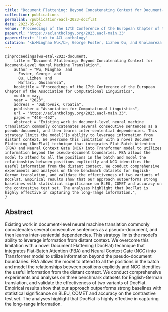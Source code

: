```yaml
---
title: "Document Flattening: Beyond Concatenating Context for Document-Level Neural Machine Translation"
collection: publications
permalink: /publication/eacl-2023-docflat
date: 2023-05-02
venue: 'Proceedings of the 17th Conference of the European Chapter of the Association for Computational Linguistics'
paperurl: 'https://aclanthology.org/2023.eacl-main.33'
paperurltext: 'Link to ACL anthology'
citation: '<b>Minghao Wu</b>, George Foster, Lizhen Qu, and Gholamreza Haffari. 2023. <a href="http://minghao-wu.github.io/files/papers/docflat_EACL_2023.pdf"><u>Document Flattening: Beyond Concatenating Context for Document-Level Neural Machine Translation</u></a>. In Proceedings of the 17th Conference of the European Chapter of the Association for Computational Linguistics, pages 448–462, Dubrovnik, Croatia. Association for Computational Linguistics.'
---
```


```
@inproceedings{wu-etal-2023-document,
    title = "Document Flattening: Beyond Concatenating Context for Document-Level Neural Machine Translation",
    author = "Wu, Minghao  and
      Foster, George  and
      Qu, Lizhen  and
      Haffari, Gholamreza",
    booktitle = "Proceedings of the 17th Conference of the European Chapter of the Association for Computational Linguistics",
    month = may,
    year = "2023",
    address = "Dubrovnik, Croatia",
    publisher = "Association for Computational Linguistics",
    url = "https://aclanthology.org/2023.eacl-main.33",
    pages = "448--462",
    abstract = "Existing work in document-level neural machine translation commonly concatenates several consecutive sentences as a pseudo-document, and then learns inter-sentential dependencies. This strategy limits the model{'}s ability to leverage information from distant context. We overcome this limitation with a novel Document Flattening (DocFlat) technique that integrates Flat-Batch Attention (FBA) and Neural Context Gate (NCG) into Transformer model to utilizes information beyond the pseudo-document boundaries. FBA allows the model to attend to all the positions in the batch and model the relationships between positions explicitly and NCG identifies the useful information from the distant context. We conduct comprehensive experiments and analyses on three benchmark datasets for English-German translation, and validate the effectiveness of two variants of DocFlat. Empirical results show that our approach outperforms strong baselines with statistical significance on BLEU, COMET and accuracy on the contrastive test set. The analyses highlight that DocFlat is highly effective in capturing the long-range information.",
}
```

## Abstract
Existing work in document-level neural machine translation commonly concatenates several consecutive sentences as a pseudo-document, and then learns inter-sentential dependencies. This strategy limits the model’s ability to leverage information from distant context. We overcome this limitation with a novel Document Flattening (DocFlat) technique that integrates Flat-Batch Attention (FBA) and Neural Context Gate (NCG) into Transformer model to utilize information beyond the pseudo-document boundaries. FBA allows the model to attend to all the positions in the batch and model the relationships between positions explicitly and NCG identifies the useful information from the distant context. We conduct comprehensive experiments and analyses on three benchmark datasets for English-German translation, and validate the effectiveness of two variants of DocFlat. Empirical results show that our approach outperforms strong baselines with statistical significance on BLEU, COMET and accuracy on the contrastive test set. The analyses highlight that DocFlat is highly effective in capturing the long-range information.